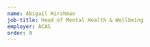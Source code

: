 ```yaml
---
name: Abigail Hirshman
job-title: Head of Mental Health & Wellbeing
employer: ACAS
order: 9
---
```


